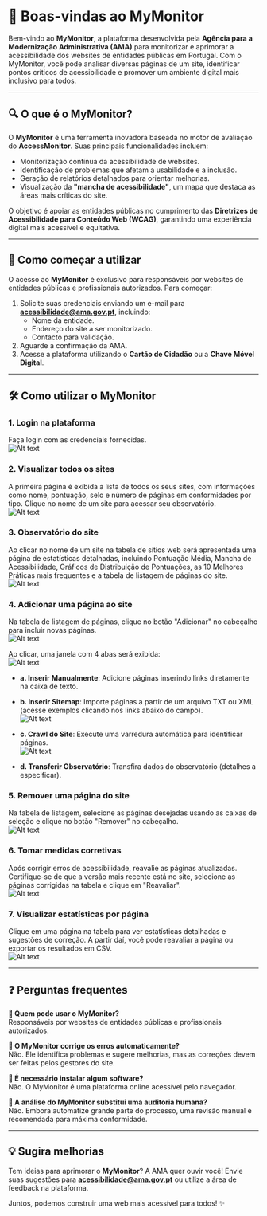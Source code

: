 # 📢 Boas-vindas ao MyMonitor

Bem-vindo ao **MyMonitor**, a plataforma desenvolvida pela **Agência para a Modernização Administrativa (AMA)** para monitorizar e aprimorar a acessibilidade dos websites de entidades públicas em Portugal. Com o MyMonitor, você pode analisar diversas páginas de um site, identificar pontos críticos de acessibilidade e promover um ambiente digital mais inclusivo para todos.

---

## 🔍 O que é o MyMonitor?

O **MyMonitor** é uma ferramenta inovadora baseada no motor de avaliação do **AccessMonitor**. Suas principais funcionalidades incluem:

- Monitorização contínua da acessibilidade de websites.
- Identificação de problemas que afetam a usabilidade e a inclusão.
- Geração de relatórios detalhados para orientar melhorias.
- Visualização da **"mancha de acessibilidade"**, um mapa que destaca as áreas mais críticas do site.

O objetivo é apoiar as entidades públicas no cumprimento das **Diretrizes de Acessibilidade para Conteúdo Web (WCAG)**, garantindo uma experiência digital mais acessível e equitativa.

---

## 🚀 Como começar a utilizar

O acesso ao **MyMonitor** é exclusivo para responsáveis por websites de entidades públicas e profissionais autorizados. Para começar:

1. Solicite suas credenciais enviando um e-mail para **acessibilidade@ama.gov.pt**, incluindo:
   - Nome da entidade.
   - Endereço do site a ser monitorizado.
   - Contacto para validação.
2. Aguarde a confirmação da AMA.
3. Acesse a plataforma utilizando o **Cartão de Cidadão** ou a **Chave Móvel Digital**.

---

## 🛠 Como utilizar o MyMonitor

### 1. Login na plataforma
Faça login com as credenciais fornecidas.  
![Alt text](https://github.com/ArianNexux01/my-monitor/blob/main/images/pagina-login.png)

### 2. Visualizar todos os sites
A primeira página é exibida a lista de todos os seus sites, com informações como nome, pontuação, selo e número de páginas em conformidades por tipo. Clique no nome de um site para acessar seu observatório.  
![Alt text](https://github.com/ArianNexux01/my-monitor/blob/main/images/paginas-listagem-sitios.png)

### 3. Observatório do site
Ao clicar no nome de um site na tabela de sítios web será apresentada uma página de estatísticas detalhadas, incluindo Pontuação Média, Mancha de Acessibilidade, Gráficos de Distribuição de Pontuações, as 10 Melhores Práticas mais frequentes e a tabela de listagem de páginas do site.  
![Alt text](https://github.com/ArianNexux01/my-monitor/blob/main/images/pagina-estatisticas.png)


### 4. Adicionar uma página ao site
Na tabela de listagem de páginas, clique no botão "Adicionar" no cabeçalho para incluir novas páginas.  
![Alt text](https://github.com/ArianNexux01/my-monitor/blob/main/images/section-listar-paginas.png)
 

Ao clicar, uma janela com 4 abas será exibida:  
![Alt text](https://github.com/ArianNexux01/my-monitor/blob/main/images/inserir-url.png)

- **a. Inserir Manualmente**: Adicione páginas inserindo links diretamente na caixa de texto.  
- **b. Inserir Sitemap**: Importe páginas a partir de um arquivo TXT ou XML (acesse exemplos clicando nos links abaixo do campo).  
  ![Alt text](https://github.com/ArianNexux01/my-monitor/blob/main/images/inserir-sitemap.png)

- **c. Crawl do Site**: Execute uma varredura automática para identificar páginas.  
   ![Alt text](https://github.com/ArianNexux01/my-monitor/blob/main/images/crawl-sitio-web.png)

- **d. Transferir Observatório**: Transfira dados do observatório (detalhes a especificar).

### 5. Remover uma página do site
Na tabela de listagem, selecione as páginas desejadas usando as caixas de seleção e clique no botão "Remover" no cabeçalho.  
![Alt text](https://github.com/ArianNexux01/my-monitor/blob/main/images/remove-page.png)


### 6. Tomar medidas corretivas
Após corrigir erros de acessibilidade, reavalie as páginas atualizadas. Certifique-se de que a versão mais recente está no site, selecione as páginas corrigidas na tabela e clique em "Reavaliar".  
![Alt text](https://github.com/ArianNexux01/my-monitor/blob/main/images/reavaliate-page.png)

### 7. Visualizar estatísticas por página
Clique em uma página na tabela para ver estatísticas detalhadas e sugestões de correção. A partir daí, você pode reavaliar a página ou exportar os resultados em CSV.  
![Alt text](https://github.com/ArianNexux01/my-monitor/blob/main/images/page-estatisticas.png)


---

## ❓ Perguntas frequentes

**📌 Quem pode usar o MyMonitor?**  
Responsáveis por websites de entidades públicas e profissionais autorizados.

**📌 O MyMonitor corrige os erros automaticamente?**  
Não. Ele identifica problemas e sugere melhorias, mas as correções devem ser feitas pelos gestores do site.

**📌 É necessário instalar algum software?**  
Não. O MyMonitor é uma plataforma online acessível pelo navegador.

**📌 A análise do MyMonitor substitui uma auditoria humana?**  
Não. Embora automatize grande parte do processo, uma revisão manual é recomendada para máxima conformidade.

---

## 💡 Sugira melhorias

Tem ideias para aprimorar o **MyMonitor**? A AMA quer ouvir você! Envie suas sugestões para **acessibilidade@ama.gov.pt** ou utilize a área de feedback na plataforma.

Juntos, podemos construir uma web mais acessível para todos! ✨
